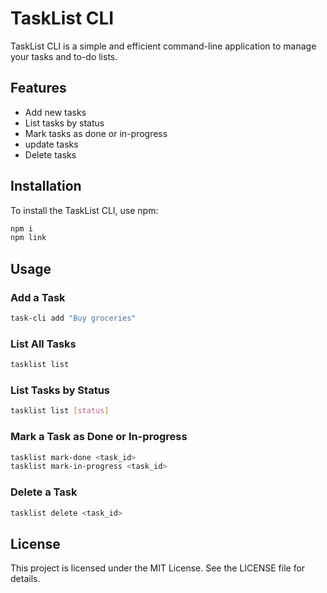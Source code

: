 # TaskList CLI

TaskList CLI is a simple and efficient command-line application to manage your tasks and to-do lists.

## Features

- Add new tasks
- List tasks by status
- Mark tasks as done or in-progress
- update tasks
- Delete tasks

## Installation

To install the TaskList CLI, use npm:

```bash
npm i
npm link
```
## Usage
### Add a Task
```bash
task-cli add "Buy groceries"
```
### List All Tasks
```bash
tasklist list
```
### List Tasks by Status
```bash
tasklist list [status]
```
### Mark a Task as Done or In-progress
```bash
tasklist mark-done <task_id>
tasklist mark-in-progress <task_id>
```
### Delete a Task
```bash
tasklist delete <task_id>
```

## License
This project is licensed under the MIT License. See the LICENSE file for details.
